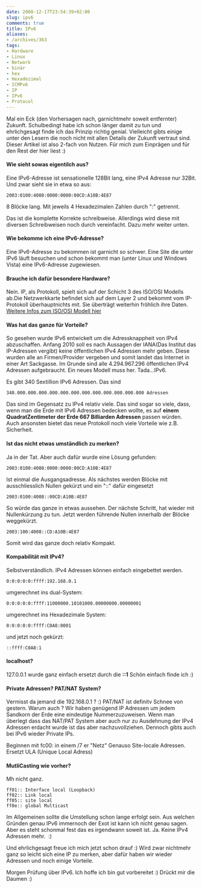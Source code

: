 ```yaml
---
date: 2008-12-17T23:54:39+02:00
slug: ipv6
comments: true
title: IPv6
aliases:
- /archives/363
tags:
- Hardware
- Linux
- Network
- binär
- hex
- Hexadezimal
- ICMPv6
- IP
- IPv6
- Protocol
---
```


Mal ein Eck (den Vorhersagen nach, garnichtmehr soweit entfernter) Zukunft.
Schulbedingt habe ich schon länger damit zu tun und ehrlichgesagt finde ich
das Prinzip richtig genial. Vielleicht gibts einige unter den Lesern die
noch nicht mit allen Details der Zukunft vertraut sind. Dieser Artikel ist
also 2-fach von Nutzen. Für mich zum Einprägen und für den Rest der hier
liest :)

#### Wie sieht sowas eigentilch aus?

Eine IPv6-Adresse ist sensationelle 128Bit lang, eine IPv4 Adresse nur
32Bit. Und zwar sieht sie in etwa so aus:

    2003:0100:4008:0000:0000:00CD:A10B:4E87

8 Blöcke lang. Mit jeweils 4 Hexadezimalen Zahlen durch ":" getrennt.

Das ist die komplette Korrekte schreibweise. Allerdings wird diese mit
diversen Schreibweisen noch durch vereinfacht.  Dazu mehr weiter unten.


#### Wie bekomme ich eine IPv6-Adresse?

Eine IPv6-Adresse zu bekommen ist garnicht so schwer. Eine Site die unter
IPv6 läuft besuchen und schon bekommt man (unter Linux und Windows Vista)
eine IPv6-Adresse zugewiesen.

#### Brauche ich dafür besondere Hardware?

Nein. IP, als Protokoll, spielt sich auf der Schicht 3 des ISO/OSI Modells
ab.Die Netzwerkkarte befindet sich auf dem Layer 2 und bekommt vom
IP-Protokoll überhauptnichts mit. Sie überträgt weiterhin fröhlich ihre
Daten.  [Weitere Infos zum ISO/OSI Modell hier](http://de.wikipedia.org/wiki/OSI-Modell)

#### Was hat das ganze für Vorteile?

So gesehen wurde IPv6 entwickelt um die Adressknappheit von IPv4
abzuschaffen. Anfang 2010 soll es nach Aussagen der IANA(Das Institut das
IP-Adressen vergibt) keine öffentlichen IPv4 Adressen mehr geben. Diese
wurden alle an Firmen/Provider vergeben und somit landet das Internet in
einer Art Sackgasse. Im Grunde sind alle 4.294.967.296 öffentlichen IPv4
Adressen aufgebraucht.  Ein neues Modell muss her. Tada...IPv6.

Es gibt 340 Sextillion IPv6 Adressen. Das sind

    340.000.000.000.000.000.000.000.000.000.000.000.000 Adressen

Das sind im Gegensatz zu IPv4 relativ viele. Das sind sogar so viele, dass,
wenn man die Erde mit IPv6 Adressen bedecken wollte, es auf **einem
QuadratZentimeter der Erde 667 Billiarden Adressen** passen würden. Auch
ansonsten bietet das neue Protokoll noch viele Vorteile wie z.B.
Sicherheit.

#### Ist das nicht etwas umständlich zu merken?

Ja in der Tat. Aber auch dafür wurde eine Lösung gefunden:

    2003:0100:4008:0000:0000:00CD:A10B:4E87

Ist einmal die Ausgangsadresse.  Als nächstes werden Blöcke mit
ausschliesslich Nullen gekürzt und ein "::" dafür eingesetzt

    2003:0100:4008::00CD:A10B:4E87

So würde das ganze in etwas aussehen.  Der nächste Schritt, hat wieder mit
Nullenkürzung zu tun.  Jetzt werden führende Nullen innerhalb der Blöcke
weggekürzt.

    2003:100:4008::CD:A10B:4E87

Somit wird das ganze doch relativ Kompakt.

#### Kompabilität mit IPv4?

Selbstverständlich. IPv4 Adressen können einfach eingebettet werden.

    0:0:0:0:0:ffff:192.168.0.1

umgerechnet ins dual-System:

    0:0:0:0:0:ffff:11000000.10101000.00000000.00000001

umgerechnet ins Hexadezimale System:

    0:0:0:0:0:ffff:C0A8:0001

und jetzt noch gekürzt:

    ::ffff:C0A8:1

#### localhost?

127.0.0.1 wurde ganz einfach ersetzt durch die **::1** Schön einfach finde
ich :)

#### Private Adressen? PAT/NAT System?


Vermisst da jemand die 192.168.0.1 ? :) PAT/NAT ist definitv Schnee von
gestern. Warum auch ? Wir haben genügend IP Adressen um jedem Sandkorn der
Erde eine eindeutige Nummerzuzuweisen. Wenn man überlegt dass das NAT/PAT
System aber auch nur zu Ausdehnung der IPv4 Adressen erdacht wurde ist das
aber nachzuvollziehen. Dennoch gibts auch bei IPv6 wieder Private IPs.

Beginnen mit fc00: in einem /7 er "Netz" Genauso Site-locale Adressen.
Ersetzt ULA (Unique Local Adress)


#### MutliCasting wie vorher?


Mh nicht ganz.

    ff01:: Interface local (Loopback)
    ff02:: Link local
    ff05:: site local
    ff0e:: global Multicast

Im Allgemeinen sollte die Umstellung schon lange erfolgt sein. Aus welchen
Gründen genau IPv6 immernoch der Exot ist kann ich nicht genau sagen. Aber
es steht schonmal fest das es irgendwann soweit ist. Ja. Keine IPv4
Adressen mehr.  :)

Und ehrlichgesagt freue ich mich jetzt schon drauf :) Wird zwar nichtmehr
ganz so leicht sich eine IP zu merken, aber dafür haben wir wieder Adressen
und noch einige Vorteile.

Morgen Prüfung über IPv6. Ich hoffe ich bin gut vorbereitet :) Drückt mir
die Daumen :)
